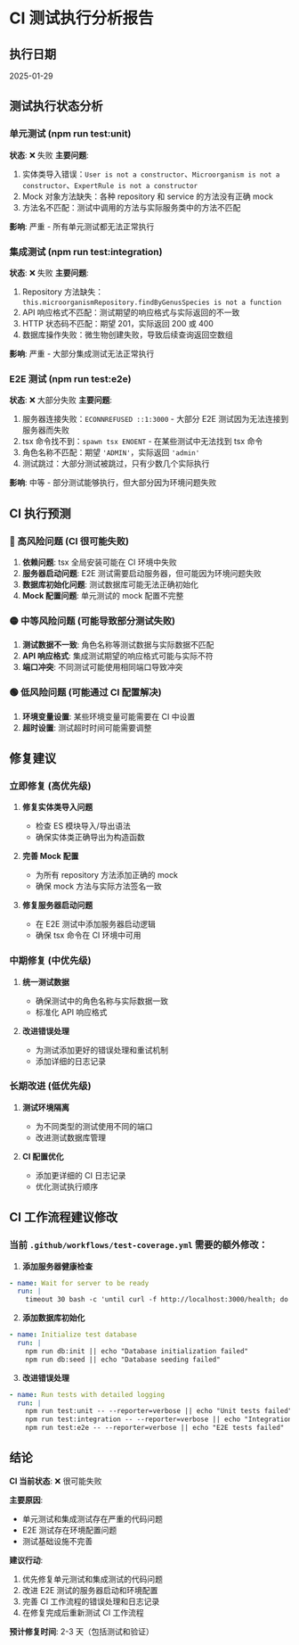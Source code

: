 # CI 测试执行分析报告

## 执行日期
2025-01-29

## 测试执行状态分析

### 单元测试 (npm run test:unit)
**状态**: ❌ 失败
**主要问题**:
1. 实体类导入错误：`User is not a constructor`、`Microorganism is not a constructor`、`ExpertRule is not a constructor`
2. Mock 对象方法缺失：各种 repository 和 service 的方法没有正确 mock
3. 方法名不匹配：测试中调用的方法与实际服务类中的方法不匹配

**影响**: 严重 - 所有单元测试都无法正常执行

### 集成测试 (npm run test:integration)
**状态**: ❌ 失败
**主要问题**:
1. Repository 方法缺失：`this.microorganismRepository.findByGenusSpecies is not a function`
2. API 响应格式不匹配：测试期望的响应格式与实际返回的不一致
3. HTTP 状态码不匹配：期望 201，实际返回 200 或 400
4. 数据库操作失败：微生物创建失败，导致后续查询返回空数组

**影响**: 严重 - 大部分集成测试无法正常执行

### E2E 测试 (npm run test:e2e)
**状态**: ❌ 大部分失败
**主要问题**:
1. 服务器连接失败：`ECONNREFUSED ::1:3000` - 大部分 E2E 测试因为无法连接到服务器而失败
2. tsx 命令找不到：`spawn tsx ENOENT` - 在某些测试中无法找到 tsx 命令
3. 角色名称不匹配：期望 `'ADMIN'`，实际返回 `'admin'`
4. 测试跳过：大部分测试被跳过，只有少数几个实际执行

**影响**: 中等 - 部分测试能够执行，但大部分因为环境问题失败

## CI 执行预测

### 🔴 高风险问题 (CI 很可能失败)
1. **依赖问题**: tsx 全局安装可能在 CI 环境中失败
2. **服务器启动问题**: E2E 测试需要启动服务器，但可能因为环境问题失败
3. **数据库初始化问题**: 测试数据库可能无法正确初始化
4. **Mock 配置问题**: 单元测试的 mock 配置不完整

### 🟡 中等风险问题 (可能导致部分测试失败)
1. **测试数据不一致**: 角色名称等测试数据与实际数据不匹配
2. **API 响应格式**: 集成测试期望的响应格式可能与实际不符
3. **端口冲突**: 不同测试可能使用相同端口导致冲突

### 🟢 低风险问题 (可能通过 CI 配置解决)
1. **环境变量设置**: 某些环境变量可能需要在 CI 中设置
2. **超时设置**: 测试超时时间可能需要调整

## 修复建议

### 立即修复 (高优先级)
1. **修复实体类导入问题**
   - 检查 ES 模块导入/导出语法
   - 确保实体类正确导出为构造函数

2. **完善 Mock 配置**
   - 为所有 repository 方法添加正确的 mock
   - 确保 mock 方法与实际方法签名一致

3. **修复服务器启动问题**
   - 在 E2E 测试中添加服务器启动逻辑
   - 确保 tsx 命令在 CI 环境中可用

### 中期修复 (中优先级)
1. **统一测试数据**
   - 确保测试中的角色名称与实际数据一致
   - 标准化 API 响应格式

2. **改进错误处理**
   - 为测试添加更好的错误处理和重试机制
   - 添加详细的日志记录

### 长期改进 (低优先级)
1. **测试环境隔离**
   - 为不同类型的测试使用不同的端口
   - 改进测试数据库管理

2. **CI 配置优化**
   - 添加更详细的 CI 日志记录
   - 优化测试执行顺序

## CI 工作流程建议修改

### 当前 `.github/workflows/test-coverage.yml` 需要的额外修改：

1. **添加服务器健康检查**
```yaml
- name: Wait for server to be ready
  run: |
    timeout 30 bash -c 'until curl -f http://localhost:3000/health; do sleep 1; done' || echo "Server health check failed"
```

2. **添加数据库初始化**
```yaml
- name: Initialize test database
  run: |
    npm run db:init || echo "Database initialization failed"
    npm run db:seed || echo "Database seeding failed"
```

3. **改进错误处理**
```yaml
- name: Run tests with detailed logging
  run: |
    npm run test:unit -- --reporter=verbose || echo "Unit tests failed"
    npm run test:integration -- --reporter=verbose || echo "Integration tests failed"
    npm run test:e2e -- --reporter=verbose || echo "E2E tests failed"
```

## 结论

**CI 当前状态**: ❌ 很可能失败

**主要原因**:
- 单元测试和集成测试存在严重的代码问题
- E2E 测试存在环境配置问题
- 测试基础设施不完善

**建议行动**:
1. 优先修复单元测试和集成测试的代码问题
2. 改进 E2E 测试的服务器启动和环境配置
3. 完善 CI 工作流程的错误处理和日志记录
4. 在修复完成后重新测试 CI 工作流程

**预计修复时间**: 2-3 天（包括测试和验证）